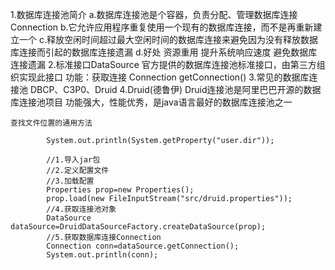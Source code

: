 1.数据库连接池简介
    a.数据库连接池是个容器，负责分配、管理数据库连接Connection
    b.它允许应用程序重复使用一个现有的数据库连接，而不是再重新建立一个
    c.释放空闲时间超过最大空闲时间的数据库连接来避免因为没有释放数据库连接而引起的数据库连接遗漏
    d.好处
        资源重用
        提升系统响应速度
        避免数据库连接遗漏
2.标准接口DataSource
    官方提供的数据库连接池标准接口，由第三方组织实现此接口
    功能：获取连接
    Connection getConnection()
3.常见的数据库连接池
    DBCP、C3P0、Druid
4.Druid(德鲁伊)
    Druid连接池是阿里巴巴开源的数据库连接池项目
    功能强大，性能优秀，是java语言最好的数据库连接池之一

    查找文件位置的通用方法
```
        System.out.println(System.getProperty("user.dir"));
```
```
        //1.导入jar包
        //2.定义配置文件
        //3.加载配置
        Properties prop=new Properties();
        prop.load(new FileInputStream("src/druid.properties"));
        //4.获取连接池对象
        DataSource dataSource=DruidDataSourceFactory.createDataSource(prop);
        //5.获取数据库连接Connection
        Connection conn=dataSource.getConnection();
        System.out.println(conn);
```